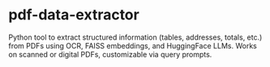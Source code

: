 # pdf-data-extractor
Python tool to extract structured information (tables, addresses, totals, etc.) from PDFs using OCR, FAISS embeddings, and HuggingFace LLMs. Works on scanned or digital PDFs, customizable via query prompts.
